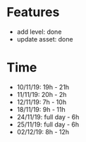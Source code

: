 # Features
- add level: done
- update asset: done

# Time
- 10/11/19: 19h - 21h
- 11/11/19: 20h - 2h
- 12/11/19: 7h - 10h
- 18/11/19: 9h - 11h
- 24/11/19: full day - 6h
- 25/11/19: full day - 6h
- 02/12/19: 8h - 12h